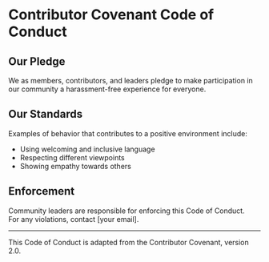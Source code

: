 # Contributor Covenant Code of Conduct

## Our Pledge
We as members, contributors, and leaders pledge to make participation in our community a harassment-free experience for everyone.

## Our Standards
Examples of behavior that contributes to a positive environment include:
- Using welcoming and inclusive language
- Respecting different viewpoints
- Showing empathy towards others

## Enforcement
Community leaders are responsible for enforcing this Code of Conduct.  
For any violations, contact [your email].

---
This Code of Conduct is adapted from the Contributor Covenant, version 2.0.
